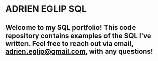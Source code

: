 # ADRIEN EGLIP SQL

## Welcome to my SQL portfolio! This code repository contains examples of the SQL I've written. Feel free to reach out via email, adrien.eglip@gmail.com, with any questions!

